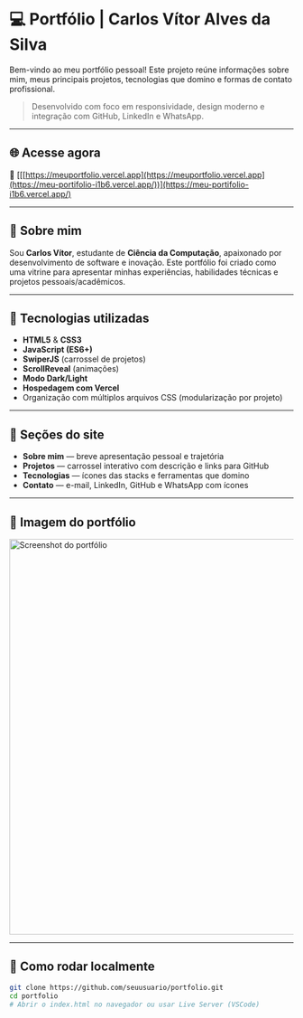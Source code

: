 # 💻 Portfólio | Carlos Vítor Alves da Silva

Bem-vindo ao meu portfólio pessoal! Este projeto reúne informações sobre mim, meus principais projetos, tecnologias que domino e formas de contato profissional.

> Desenvolvido com foco em responsividade, design moderno e integração com GitHub, LinkedIn e WhatsApp.

---

## 🌐 Acesse agora

🔗 [[[https://meuportfolio.vercel.app](https://meuportfolio.vercel.app](https://meu-portifolio-i1b6.vercel.app/))](https://meu-portifolio-i1b6.vercel.app/) <!-- Substitua com o link real do Vercel -->

---

## 🧠 Sobre mim

Sou **Carlos Vítor**, estudante de **Ciência da Computação**, apaixonado por desenvolvimento de software e inovação. Este portfólio foi criado como uma vitrine para apresentar minhas experiências, habilidades técnicas e projetos pessoais/acadêmicos.

---

## 🚀 Tecnologias utilizadas

- **HTML5** & **CSS3**  
- **JavaScript (ES6+)**
- **SwiperJS** (carrossel de projetos)
- **ScrollReveal** (animações)
- **Modo Dark/Light**
- **Hospedagem com Vercel**
- Organização com múltiplos arquivos CSS (modularização por projeto)

---

## 📂 Seções do site

- **Sobre mim** — breve apresentação pessoal e trajetória
- **Projetos** — carrossel interativo com descrição e links para GitHub
- **Tecnologias** — ícones das stacks e ferramentas que domino
- **Contato** — e-mail, LinkedIn, GitHub e WhatsApp com ícones

---

## 📸 Imagem do portfólio

<img src="imgs/capa-readme.png" alt="Screenshot do portfólio" width="700"/>

---

## 🧰 Como rodar localmente

```bash
git clone https://github.com/seuusuario/portfolio.git
cd portfolio
# Abrir o index.html no navegador ou usar Live Server (VSCode)
